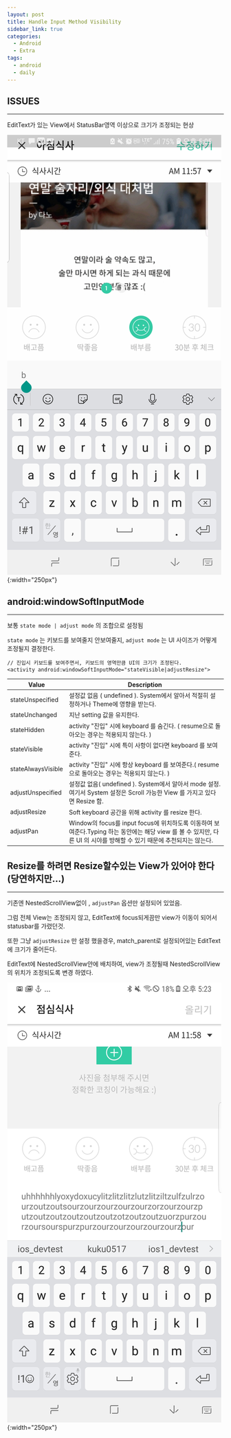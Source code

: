 ```yaml
---
layout: post
title: Handle Input Method Visibility
sidebar_link: true
categories:
  - Android
  - Extra
tags:
  - android
  - daily
---
```


## ISSUES
---
EditText가 있는 View에서 StatusBar영역 이상으로 크기가 조정되는 현상

![오류화면](/assets/181231_edittext_error.jpeg){:width="250px"}

## android:windowSoftInputMode
___

보통 `state mode | adjust mode` 의 조합으로 설정됨

`state mode` 는 키보드를 보여줄지 안보여줄지,
`adjust mode` 는 UI 사이즈가 어떻게 조정될지 결정한다.

```
// 진입시 키보드를 보여주면서, 키보드의 영역만큼 UI의 크기가 조정된다.
<activity android:windowSoftInputMode="stateVisible|adjustResize">
```


| Value |  Description |
|---|---|
|stateUnspecified |설정값 없음 ( undefined ). System에서 알아서 적절히 설정하거나 Theme에 영향을 받는다.  |
|stateUnchanged |지난 setting 값을 유지한다. |
|stateHidden |activity "진입" 시에 keyboard 를 숨긴다. ( resume으로 돌아오는 경우는 적용되지 않는다. )|
|stateVisible| activity "진입" 시에 특이 사항이 없다면 keyboard 를 보여준다. |
|stateAlwaysVisible| activity "진입" 시에 항상 keyboard 를 보여준다.( resume으로 돌아오는 경우는 적용되지 않는다. )|
|adjustUnspecified |설정값 없음( undefined ). System에서 알아서 mode 설정.여기서 System 설정은 Scroll 가능한 View 를 가지고 있다면 Resize 함.
|adjustResize|  Soft keyboard 공간을 위해 activity 를 resize 한다. |
|adjustPan| Window의 focus를 input focus에 위치하도록 이동하여 보여준다.Typing 하는 동안에는 해당 view 를 볼 수 있지만, 다른 UI 의 시야를 방해할 수 있기 때문에 추천되지는 않는다.|



## Resize를 하려면 Resize할수있는 View가 있어야 한다 (당연하지만...)
---

기존엔 NestedScrollView없이 , `adjustPan` 옵션만 설정되어 있었음.

그럼 전체 View는 조정되지 않고, EditText에 focus되게끔만 view가 이동이 되어서 statusbar를 가렸던것.

또한 그냥 `adjustResize` 만 설정 했을경우, match_parent로 설정되어있는 EditText에  크기가 줄어든다.

EditText에  NestedScrollView안에 배치하여, view가 조정될때 NestedScrollView의 위치가 조정되도록 변경 하였다.

![오류화면](/assets/181231_edittext_error_fixed.jpg){:width="250px"}




